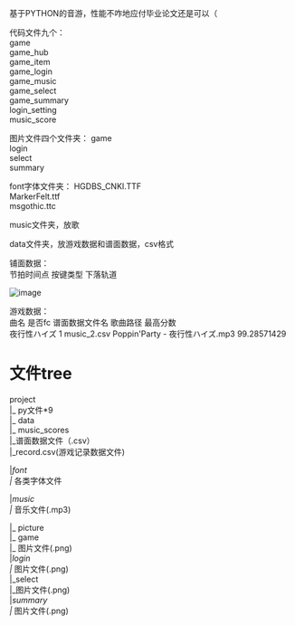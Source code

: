 基于PYTHON的音游，性能不咋地应付毕业论文还是可以（
 
代码文件九个：  
game  
game_hub  
game_item  
game_login  
game_music  
game_select  
game_summary  
login_setting  
music_score  
   
图片文件四个文件夹：
game  
login  
select  
summary  
  
font字体文件夹：
HGDBS_CNKI.TTF  
MarkerFelt.ttf  
msgothic.ttc  
  
music文件夹，放歌  
  
data文件夹，放游戏数据和谱面数据，csv格式  
  
铺面数据：  
节拍时间点 按键类型  下落轨道  

![image](https://user-images.githubusercontent.com/99095860/184466548-3dfb7e84-708c-44e6-9170-c361347110d3.png)

游戏数据：    
曲名         是否fc   谱面数据文件名            歌曲路径                   最高分数  
夜行性ハイズ	 1	      music_2.csv  	Poppin'Party - 夜行性ハイズ.mp3	   99.28571429  
  
# 文件tree  
  
project  
|_ py文件*9  
|_ data  
  |_ music_scores  
    |_谱面数据文件（.csv）  
  |_record.csv(游戏记录数据文件)  
    
|_font  
  |_ 各类字体文件  
  
|_music  
  |_ 音乐文件(.mp3)  
  
|_ picture    
  |_ game  
    |_ 图片文件(.png)  
  |_login  
    |_ 图片文件(.png)  
  |_select  
    |_图片文件(.png)  
  |_summary  
    |_ 图片文件(.png)  
  
  
  
  
  
